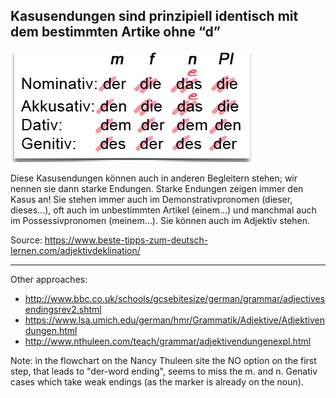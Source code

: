 Kasusendungen sind prinzipiell identisch mit dem bestimmten Artike ohne “d”
---------------------------------------------------------------------------

![Kasusendungen](kasusendungen.png)

Diese Kasusendungen können auch in anderen Begleitern stehen; wir nennen sie dann starke Endungen. Starke Endungen zeigen immer den Kasus an! Sie stehen immer auch im Demonstrativpronomen (dieser, dieses...), oft auch im unbestimmten Artikel (einem...) und manchmal auch im Possessivpronomen (meinem...). Sie können auch im Adjektiv stehen.

Source: <https://www.beste-tipps-zum-deutsch-lernen.com/adjektivdeklination/>

---

Other approaches:

* <http://www.bbc.co.uk/schools/gcsebitesize/german/grammar/adjectivesendingsrev2.shtml>
* <https://www.lsa.umich.edu/german/hmr/Grammatik/Adjektive/Adjektivendungen.html>
* <http://www.nthuleen.com/teach/grammar/adjektivendungenexpl.html>

Note: in the flowchart on the Nancy Thuleen site the NO option on the first step, that leads to "der-word ending", seems to miss the m. and n. Genativ cases which take weak endings (as the marker is already on the noun).
